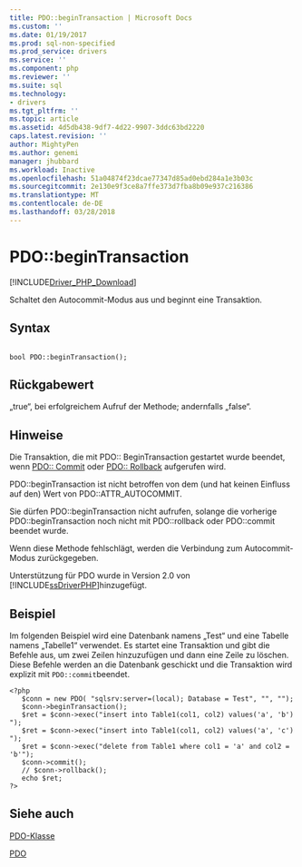 ```yaml
---
title: PDO::beginTransaction | Microsoft Docs
ms.custom: ''
ms.date: 01/19/2017
ms.prod: sql-non-specified
ms.prod_service: drivers
ms.service: ''
ms.component: php
ms.reviewer: ''
ms.suite: sql
ms.technology:
- drivers
ms.tgt_pltfrm: ''
ms.topic: article
ms.assetid: 4d5db438-9df7-4d22-9907-3ddc63bd2220
caps.latest.revision: ''
author: MightyPen
ms.author: genemi
manager: jhubbard
ms.workload: Inactive
ms.openlocfilehash: 51a04874f23dcae77347d85ad0ebd284a1e3b03c
ms.sourcegitcommit: 2e130e9f3ce8a7ffe373d7fba8b09e937c216386
ms.translationtype: MT
ms.contentlocale: de-DE
ms.lasthandoff: 03/28/2018
---
```

# <a name="pdobegintransaction"></a>PDO::beginTransaction
[!INCLUDE[Driver_PHP_Download](../../includes/driver_php_download.md)]

Schaltet den Autocommit-Modus aus und beginnt eine Transaktion.  
  
## <a name="syntax"></a>Syntax  
  
```  
  
bool PDO::beginTransaction();  
```  
  
## <a name="return-value"></a>Rückgabewert  
„true“, bei erfolgreichem Aufruf der Methode; andernfalls „false“.  
  
## <a name="remarks"></a>Hinweise  
Die Transaktion, die mit PDO:: BeginTransaction gestartet wurde beendet, wenn [PDO:: Commit](../../connect/php/pdo-commit.md) oder [PDO:: Rollback](../../connect/php/pdo-rollback.md) aufgerufen wird.  
  
PDO::beginTransaction ist nicht betroffen von dem (und hat keinen Einfluss auf den) Wert von PDO::ATTR_AUTOCOMMIT.  
  
Sie dürfen PDO::beginTransaction nicht aufrufen, solange die vorherige PDO::beginTransaction noch nicht mit PDO::rollback oder PDO::commit beendet wurde.  
  
Wenn diese Methode fehlschlägt, werden die Verbindung zum Autocommit-Modus zurückgegeben.  
  
Unterstützung für PDO wurde in Version 2.0 von [!INCLUDE[ssDriverPHP](../../includes/ssdriverphp_md.md)]hinzugefügt.  
  
## <a name="example"></a>Beispiel  
Im folgenden Beispiel wird eine Datenbank namens „Test“ und eine Tabelle namens „Tabelle1“ verwendet. Es startet eine Transaktion und gibt die Befehle aus, um zwei Zeilen hinzuzufügen und dann eine Zeile zu löschen. Diese Befehle werden an die Datenbank geschickt und die Transaktion wird explizit mit `PDO::commit`beendet.  
  
```  
<?php  
   $conn = new PDO( "sqlsrv:server=(local); Database = Test", "", "");  
   $conn->beginTransaction();  
   $ret = $conn->exec("insert into Table1(col1, col2) values('a', 'b') ");  
   $ret = $conn->exec("insert into Table1(col1, col2) values('a', 'c') ");  
   $ret = $conn->exec("delete from Table1 where col1 = 'a' and col2 = 'b'");  
   $conn->commit();  
   // $conn->rollback();  
   echo $ret;  
?>  
```  
  
## <a name="see-also"></a>Siehe auch  
[PDO-Klasse](../../connect/php/pdo-class.md)

[PDO](http://php.net/manual/book.pdo.php)  
  
